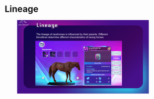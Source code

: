 # Lineage

<figure><img src="../.gitbook/assets/page9 (1).png" alt=""><figcaption></figcaption></figure>
